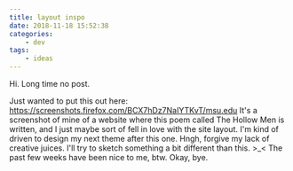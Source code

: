 ```yaml
---
title: layout inspo
date: 2018-11-18 15:52:38
categories:
    - dev
tags:
    - ideas
---
```


Hi. Long time no post.

Just wanted to put this out here: https://screenshots.firefox.com/BCX7hDz7NaIYTKvT/msu.edu
It's a screenshot of mine of a website where this poem called The Hollow Men is written, and I just maybe sort of fell in love with the site layout.
I'm kind of driven to design my next theme after this one. Hngh, forgive my lack of creative juices. I'll try to sketch something a bit different than this. >_<
The past few weeks have been nice to me, btw. Okay, bye.